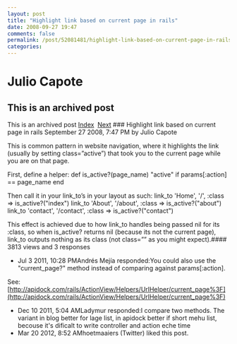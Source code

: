 ```yaml
---
layout: post
title: "Highlight link based on current page in rails"
date: 2008-09-27 19:47
comments: false
permalink: /post/52081481/highlight-link-based-on-current-page-in-rails
categories:
---
```


 # Julio Capote
## This is an archived post
This is an archived post
[Index](../../../index-2.html)  [Next](../../../posts/2008/09/post/52369865/i-would-buy-and-frame-this.html) ### Highlight link based on current page in rails
September 27 2008,  7:47 PM by Julio Capote

This is common pattern in website navigation, where it highlights the link (usually by setting class=”active”) that took you to the current page while you are on that page.

First, define a helper:
def is_active?(page_name)
    "active" if params[:action] == page_name
  end

Then call it in your link_to’s in your layout as such:
link_to 'Home', '/', :class => is_active?("index")
link_to 'About', '/about', :class => is_active?("about")
link_to 'contact', '/contact', :class => is_active?("contact")

This effect is achieved due to how link_to handles being passed nil for its :class, so when is_active? returns nil (because its not the current page), link_to outputs nothing as its class (not class=”” as you might expect).#### 3813 views and 3 responses

- Jul  3 2011, 10:28 PMAndrés Mejía responded:You could also use the "current_page?" method instead of comparing against params[:action].

See:[http://apidock.com/rails/ActionView/Helpers/UrlHelper/current_page%3F](http://apidock.com/rails/ActionView/Helpers/UrlHelper/current_page%3F) 
- Dec 10 2011,  5:04 AMLadymur responded:I compare two methods. The variant in blog better for lage list, in apidock better if short mehu list, becouse it's dificalt to write controller and action eche time
- Mar 20 2012,  8:52 AMhoetmaaiers (Twitter) liked this post.

